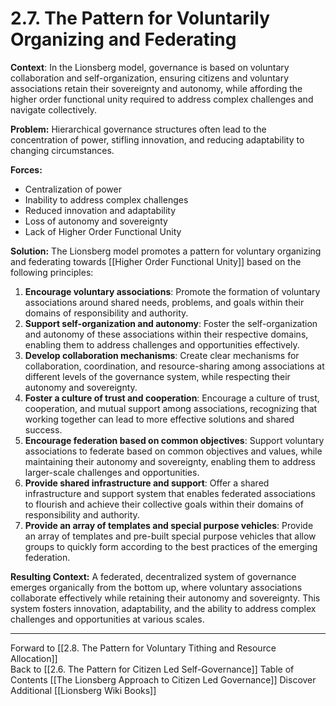 # 2.7. The Pattern for Voluntarily Organizing and Federating


**Context**: In the Lionsberg model, governance is based on voluntary collaboration and self-organization, ensuring citizens and voluntary associations retain their sovereignty and autonomy, while affording the higher order functional unity required to address complex challenges and navigate collectively. 

**Problem:** Hierarchical governance structures often lead to the concentration of power, stifling innovation, and reducing adaptability to changing circumstances.

**Forces:**

-   Centralization of power
-   Inability to address complex challenges
-   Reduced innovation and adaptability
-   Loss of autonomy and sovereignty 
-   Lack of Higher Order Functional Unity 

**Solution:** The Lionsberg model promotes a pattern for voluntary organizing and federating towards [[Higher Order Functional Unity]] based on the following principles:

1.  **Encourage voluntary associations**: Promote the formation of voluntary associations around shared needs, problems, and goals within their domains of responsibility and authority.
2.  **Support self-organization and autonomy**: Foster the self-organization and autonomy of these associations within their respective domains, enabling them to address challenges and opportunities effectively.
3.  **Develop collaboration mechanisms**: Create clear mechanisms for collaboration, coordination, and resource-sharing among associations at different levels of the governance system, while respecting their autonomy and sovereignty.
4.  **Foster a culture of trust and cooperation**: Encourage a culture of trust, cooperation, and mutual support among associations, recognizing that working together can lead to more effective solutions and shared success.
5.  **Encourage federation based on common objectives**: Support voluntary associations to federate based on common objectives and values, while maintaining their autonomy and sovereignty, enabling them to address larger-scale challenges and opportunities.
6.  **Provide shared infrastructure and support**: Offer a shared infrastructure and support system that enables federated associations to flourish and achieve their collective goals within their domains of responsibility and authority.
7. **Provide an array of templates and special purpose vehicles**: Provide an array of templates and pre-built special purpose vehicles that allow groups to quickly form according to the best practices of the emerging federation. 

**Resulting Context:** A federated, decentralized system of governance emerges organically from the bottom up, where voluntary associations collaborate effectively while retaining their autonomy and sovereignty. This system fosters innovation, adaptability, and the ability to address complex challenges and opportunities at various scales.

___

Forward to [[2.8. The Pattern for Voluntary Tithing and Resource Allocation]]  
Back to [[2.6. The Pattern for Citizen Led Self-Governance]] 
Table of Contents [[The Lionsberg Approach to Citizen Led Governance]]
Discover Additional [[Lionsberg Wiki Books]]  
